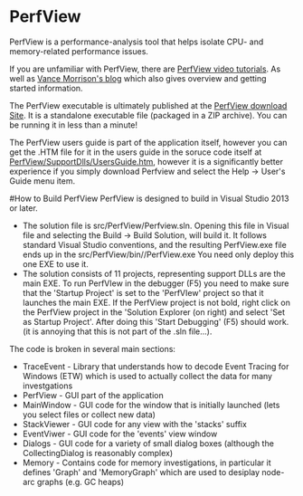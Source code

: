 # PerfView
PerfView is a performance-analysis tool that helps isolate CPU- and memory-related performance issues.

If you are unfamiliar with PerfView, there are [PerfView video tutorials](http://channel9.msdn.com/Series/PerfView-Tutorial). As well as [Vance Morrison's blog](http://blogs.msdn.com/b/vancem/archive/tags/perfview) which also gives overview and getting started information. 

The PerfView executable is ultimately published at the [PerfView download Site](http://www.microsoft.com/en-us/download/details.aspx?id=28567). It is a standalone executable file (packaged in a ZIP archive). You can be running it in less than a minute!  

The PerfView users guide is part of the application itself, however you can get the .HTM file for it in the users guide in the soruce code itself at [PerfView/SupportDlls/UsersGuide.htm](src/PerfView/SupportDlls/UsersGuide.htm), however it is a significantly better experience if you simply download Perfview and select the Help -> User's Guide menu item.  

#How to Build PerfView 
PerfView is designed to build in Visual Studio 2013 or later.  

  * The solution file is src/PerfView/Perfview.sln.  Opening this file in Visual file and selecting the Build -> Build Solution, will build it.   It follows standard Visual Studio conventions, and the resulting PerfView.exe file ends up in the src/PerfView/bin/<BuildType>/PerfView.exe   You need only deploy this one EXE to use it.  
  * The solution consists of 11 projects, representing support DLLs are the main EXE.   To run PerfVIew in the debugger (F5) you need to make sure that the 'Startup Project' is set to the 'PerfVIew' project so that it launches the main EXE.   If the PerfView project is not bold, right click on the PerfView project in the 'Solution  Explorer (on right) and select 'Set as Startup Project'.    After doing this 'Start Debugging' (F5) should work.   (it is annoying that this is not part of the .sln file...).  

The code is broken in several main sections:
  * TraceEvent - Library that understands how to decode Event Tracing for Windows (ETW) which is used to actually collect the data for many investgations
  * PerfView - GUI part of the application
  * MainWindow - GUI code for the window that is initially launched (lets you select files or collect new data) 
  * StackViewer - GUI code for any view with the 'stacks' suffix
  * EventViwer - GUI code for the 'events' view window
  * Dialogs - GUI code for a variety of small dialog boxes (although the CollectingDialog is reasonably complex)
  * Memory - Contains code for memory investigations, in particular it defines 'Graph' and 'MemoryGraph' which are used to desiplay node-arc graphs (e.g. GC heaps)
